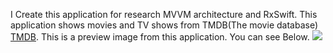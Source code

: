 I Create this application for research MVVM architecture and RxSwift.
This application shows movies and TV shows from TMDB(The movie database) [TMDB](https://www.themoviedb.org).
This is a preview image from this application. You can see Below.
![](https://github.com/xippp/MoviePP-Application/blob/main/MoviePP-Application/resource/MovieApplicationGIFV1.gif)

